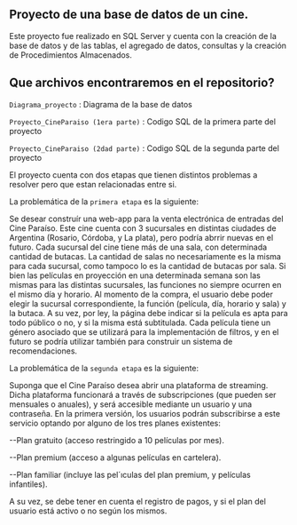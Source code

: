 ## Proyecto de una base de datos de un cine.

Este proyecto fue realizado en SQL Server y cuenta con la creación de la base de datos y de las tablas, el agregado de datos, consultas y la creación de Procedimientos Almacenados.

## Que archivos encontraremos en el repositorio?

`Diagrama_proyecto` : Diagrama de la base de datos

`Proyecto_CineParaiso (1era parte)` : Codigo SQL de la primera parte del proyecto

`Proyecto_CineParaiso (2dad parte)` : Codigo SQL de la segunda parte del proyecto


El proyecto cuenta con dos etapas que tienen distintos problemas a resolver pero que estan relacionadas entre si.

La problemática de la `primera etapa` es la siguiente:

Se desear construír una web-app para la venta electrónica de entradas del Cine Paraíso. Este cine cuenta con 3 sucursales en distintas ciudades de Argentina (Rosario, Córdoba, y La plata), pero podría abrrir nuevas en el futuro. Cada sucursal del cine tiene más de una sala, con determinada cantidad de butacas. La cantidad de salas no necesariamente es la misma para cada sucursal, como tampoco lo es la cantidad de butacas por sala.
Si bien las películas en proyección en una determinada semana son las mismas para las distintas sucursales, las funciones no siempre ocurren en el mismo día y horario. Al momento de la compra, el usuario debe poder elegir la sucursal correspondiente, la función (película, día, horario y sala) y la butaca. A su vez, por ley, la página debe indicar si la película es apta para todo público o no, y si la misma está subtitulada. Cada película tiene un género asociado que se utilizará para la implementación de filtros, y en el futuro se podría utilizar también para construir un sistema de recomendaciones.

La problemática de la `segunda etapa` es la siguiente:

Suponga que el Cine Paraíso desea abrir una plataforma de streaming. Dicha plataforma funcionará a través de subscripciones (que pueden ser mensuales o anuales), y será accesible mediante un usuario y una contraseña. En la primera versión, los usuarios podrán subscribirse a este servicio optando por alguno de los tres planes existentes:

--Plan gratuito (acceso restringido a 10 películas por mes).

--Plan premium (acceso a algunas películas en cartelera).

--Plan familiar (incluye las pel´ıculas del plan premium, y películas infantiles).

A su vez, se debe tener en cuenta el registro de pagos, y si el plan del usuario está activo o no según los mismos.





